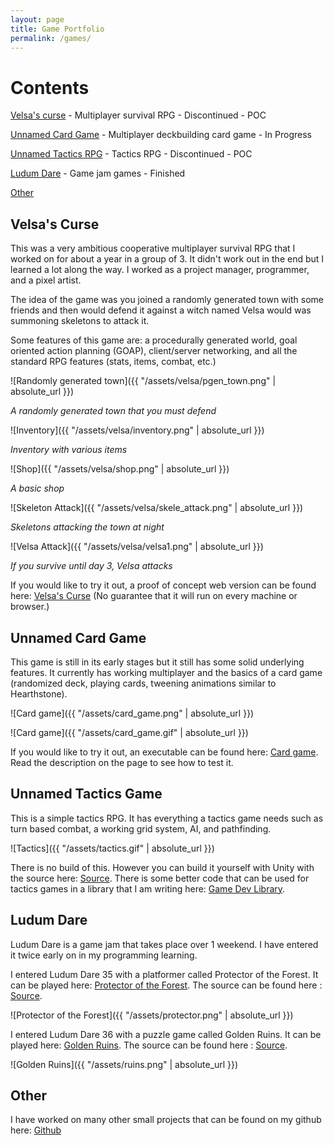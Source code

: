 ```yaml
---
layout: page
title: Game Portfolio
permalink: /games/
---
```

# Contents #
[Velsa's curse](#velsas-curse) - Multiplayer survival RPG - Discontinued - POC


[Unnamed Card Game](#card) - Multiplayer deckbuilding card game - In Progress


[Unnamed Tactics RPG](#tactics) - Tactics RPG - Discontinued - POC


[Ludum Dare](#ld) - Game jam games - Finished


[Other](#other)


<a name="velsas-curse"></a>
## Velsa's Curse ##
This was a very ambitious cooperative multiplayer survival RPG that I worked on for about a year in a group of 3. It didn't work out in the end but I learned a lot along the way. I worked as a project manager, programmer, and a pixel artist.


The idea of the game was you joined a randomly generated town with some friends and then would defend it against a witch named Velsa would was summoning skeletons to attack it.

Some features of this game are: a procedurally generated world, goal oriented action planning (GOAP), client/server networking, and all the standard RPG features (stats, items, combat, etc.)

 ![Randomly generated town]({{ "/assets/velsa/pgen_town.png" | absolute_url }})


 *A randomly generated town that you must defend*


 ![Inventory]({{ "/assets/velsa/inventory.png" | absolute_url }})


 *Inventory with various items*


 ![Shop]({{ "/assets/velsa/shop.png" | absolute_url }})


 *A basic shop*


 ![Skeleton Attack]({{ "/assets/velsa/skele_attack.png" | absolute_url }})


 *Skeletons attacking the town at night*


 ![Velsa Attack]({{ "/assets/velsa/velsa1.png" | absolute_url }})


 *If you survive until day 3, Velsa attacks*


If you would like to try it out, a proof of concept web version can be found here: [Velsa's Curse](https://pcakes215.itch.io/velsas-curse) (No guarantee that it will run on every machine or browser.)


<a name="card"></a>
## Unnamed Card Game ##
This game is still in its early stages but it still has some solid underlying features. It currently has working multiplayer and the basics of a card game (randomized deck, playing cards, tweening animations similar to Hearthstone).


 ![Card game]({{ "/assets/card_game.png" | absolute_url }})


 ![Card game]({{ "/assets/card_game.gif" | absolute_url }})


If you would like to try it out, an executable can be found here: [Card game](https://pcakes215.itch.io/card-game). Read the description on the page to see how to test it.


<a name="tactics"></a>
## Unnamed Tactics Game ##
This is a simple tactics RPG. It has everything a tactics game needs such as turn based combat, a working grid system, AI, and pathfinding.


 ![Tactics]({{ "/assets/tactics.gif" | absolute_url }})


 There is no build of this. However you can build it yourself with Unity with the source here: [Source](https://github.com/kds14/tatics-rpg). There is some better code that can be used for tactics games in a library that I am writing here: [Game Dev Library](https://github.com/kds14/GameLibrary).


<a name="ld"></a>
## Ludum Dare ##
Ludum Dare is a game jam that takes place over 1 weekend. I have entered it twice early on in my programming learning.

I entered Ludum Dare 35 with a platformer called Protector of the Forest. It can be played here: [Protector of the Forest](https://agricola.itch.io/protector-of-the-forest). The source can be found here : [Source](https://github.com/kds14/LD35).


 ![Protector of the Forest]({{ "/assets/protector.png" | absolute_url }})


I entered Ludum Dare 36 with a puzzle game called Golden Ruins. It can be played here: [Golden Ruins](https://agricola.itch.io/golden-ruins). The source can be found here : [Source](https://github.com/kds14/LD36).


 ![Golden Ruins]({{ "/assets/ruins.png" | absolute_url }})


<a name="other"></a>
## Other ##
I have worked on many other small projects that can be found on my github here: [Github](https://github.com/kds14/)
